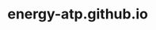 # energy-atp.github.io
<script async src="https://pagead2.googlesyndication.com/pagead/js/adsbygoogle.js"></script>
<script>
  (adsbygoogle = window.adsbygoogle || []).push({
    google_ad_client: "ca-pub-9469182795150581",
    enable_page_level_ads: true
  });
</script>

